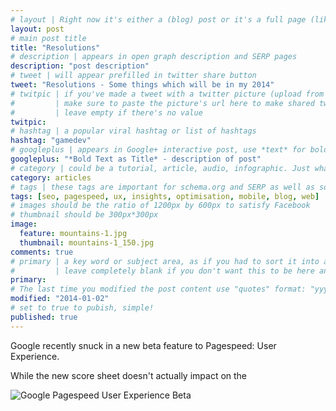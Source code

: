 ```yaml
---
# layout | Right now it's either a (blog) post or it's a full page (like the index)
layout: post
# main post title
title: "Resolutions"
# description | appears in open graph description and SERP pages
description: "post description"
# tweet | will appear prefilled in twitter share button
tweet: "Resolutions - Some things which will be in my 2014"
# twitpic | if you've made a tweet with a twitter picture (upload from the UI)
# 		  | make sure to paste the picture's url here to make shared tweets better
#         | leave empty if there's no value
twitpic:
# hashtag | a popular viral hashtag or list of hashtags
hashtag: "gamedev"
# googleplus | appears in Google+ interactive post, use *text* for bold and _text_ for underline
googleplus: "*Bold Text as Title* - description of post"
# category | could be a tutorial, article, audio, infographic. Just whatever the format the content is.
category: articles
# tags | these tags are important for schema.org and SERP as well as some RSS feed readers
tags: [seo, pagespeed, ux, insights, optimisation, mobile, blog, web]
# images should be the ratio of 1200px by 600px to satisfy Facebook
# thumbnail should be 300px*300px
image:
  feature: mountains-1.jpg
  thumbnail: mountains-1_150.jpg
comments: true
# primary | a key word or subject area, as if you had to sort it into a subject folder
#         | leave completely blank if you don't want this to be here and just the post title
primary:
# The last time you modified the post content use "quotes" format: "yyyy-mm-dd"
modified: "2014-01-02"
# set to true to pubish, simple!
published: true
---
```


Google recently snuck in a new beta feature to Pagespeed: User Experience.

While the new score sheet doesn't actually impact on the

![Google Pagespeed User Experience Beta]({{images}}/pagespeed_insights-1.jpg)